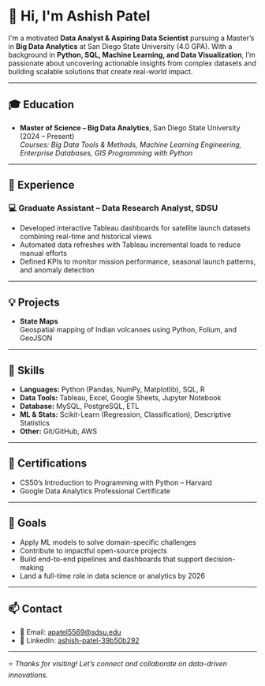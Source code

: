 # 👋 Hi, I'm Ashish Patel

I'm a motivated **Data Analyst & Aspiring Data Scientist** pursuing a Master’s in **Big Data Analytics** at San Diego State University (4.0 GPA). With a background in **Python, SQL, Machine Learning, and Data Visualization**, I’m passionate about uncovering actionable insights from complex datasets and building scalable solutions that create real-world impact.

---

## 🎓 Education

- **Master of Science – Big Data Analytics**, San Diego State University (2024 – Present)  
  _Courses: Big Data Tools & Methods, Machine Learning Engineering, Enterprise Databases, GIS Programming with Python_


---

## 💼 Experience

### 💻 Graduate Assistant – Data Research Analyst, SDSU  
- Developed interactive Tableau dashboards for satellite launch datasets combining real-time and historical views  
- Automated data refreshes with Tableau incremental loads to reduce manual efforts  
- Defined KPIs to monitor mission performance, seasonal launch patterns, and anomaly detection


---

## 💡 Projects

- **State Maps**  
  Geospatial mapping of Indian volcanoes using Python, Folium, and GeoJSON

---

## 🧰 Skills

- **Languages:** Python (Pandas, NumPy, Matplotlib), SQL, R  
- **Data Tools:** Tableau, Excel, Google Sheets, Jupyter Notebook  
- **Database:** MySQL, PostgreSQL, ETL
- **ML & Stats:** Scikit-Learn (Regression, Classification), Descriptive Statistics  
- **Other:** Git/GitHub, AWS

---

## 📜 Certifications

- CS50’s Introduction to Programming with Python – Harvard  
- Google Data Analytics Professional Certificate

---

## 🎯 Goals

- Apply ML models to solve domain-specific challenges  
- Contribute to impactful open-source projects  
- Build end-to-end pipelines and dashboards that support decision-making  
- Land a full-time role in data science or analytics by 2026

---

## 📫 Contact

- 📧 Email: [apatel5569@sdsu.edu](mailto:apatel5569@sdsu.edu)  
- 🔗 LinkedIn: [ashish-patel-39b50b292](https://www.linkedin.com/in/ashish-patel-39b50b292/)

---

⭐ _Thanks for visiting! Let’s connect and collaborate on data-driven innovations._

